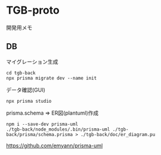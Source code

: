 # TGB-proto

開発用メモ

## DB

マイグレーション生成
```
cd tgb-back
npx prisma migrate dev --name init
```
データ確認(GUI)
```
npx prisma studio
```

prisma.schema ⇒ ER図(plantuml)作成
```
npm i --save-dev prisma-uml
./tgb-back/node_modules/.bin/prisma-uml ./tgb-back/prisma/schema.prisma > ./tgb-back/doc/er_diagram.pu
```
https://github.com/emyann/prisma-uml
